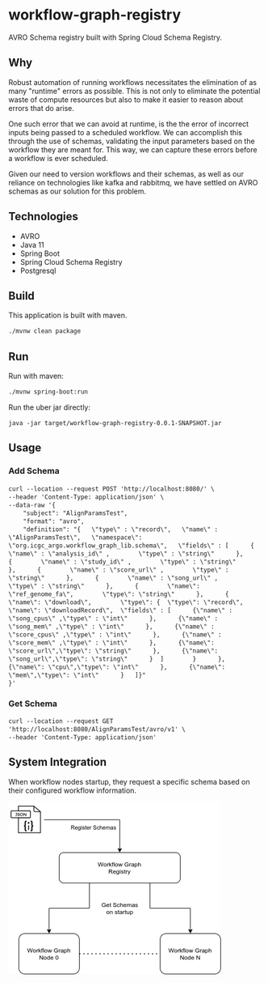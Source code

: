 # workflow-graph-registry

AVRO Schema registry built with Spring Cloud Schema Registry.

## Why

Robust automation of running workflows necessitates the elimination of as many "runtime" errors as possible. This is not only to eliminate the potential waste of compute resources but also to make it easier to reason about errors that do arise.

One such error that we can avoid at runtime, is the the error of incorrect inputs being passed to a scheduled workflow. We can accomplish this through the use of schemas, validating the input parameters based on the workflow they are meant for. This way, we can capture these errors before a workflow is ever scheduled.

Given our need to version workflows and their schemas, as well as our reliance on technologies like kafka and rabbitmq, we have settled on AVRO schemas as our solution for this problem.

## Technologies

- AVRO
- Java 11
- Spring Boot
- Spring Cloud Schema Registry
- Postgresql

## Build

This application is built with maven.

```bash
./mvnw clean package
```

## Run

Run with maven:

```bash
./mvnw spring-boot:run
```

Run the uber jar directly:

```shell
java -jar target/workflow-graph-registry-0.0.1-SNAPSHOT.jar
```

## Usage

### Add Schema

```shell
curl --location --request POST 'http://localhost:8080/' \
--header 'Content-Type: application/json' \
--data-raw '{
    "subject": "AlignParamsTest",
    "format": "avro",
    "definition": "{   \"type\" : \"record\",   \"name\" : \"AlignParamsTest\",   \"namespace\": \"org.icgc_argo.workflow_graph_lib.schema\",   \"fields\" : [      {        \"name\" : \"analysis_id\" ,        \"type\" : \"string\"      },      {        \"name\" : \"study_id\" ,        \"type\" : \"string\"      },      {        \"name\" : \"score_url\" ,        \"type\" : \"string\"      },      {        \"name\" : \"song_url\" ,        \"type\" : \"string\"      },      {        \"name\": \"ref_genome_fa\",        \"type\": \"string\"      },      {        \"name\": \"download\",        \"type\": {  \"type\": \"record\",  \"name\": \"downloadRecord\",  \"fields\" : [      {\"name\" : \"song_cpus\" ,\"type\" : \"int\"      },      {\"name\" : \"song_mem\" ,\"type\" : \"int\"      },      {\"name\" : \"score_cpus\" ,\"type\" : \"int\"      },      {\"name\" : \"score_mem\" ,\"type\" : \"int\"      },      {\"name\": \"score_url\",\"type\": \"string\"      },      {\"name\": \"song_url\",\"type\": \"string\"      }  ]        }      },      {\"name\": \"cpu\",\"type\": \"int\"      },      {\"name\": \"mem\",\"type\": \"int\"      }   ]}"
}'
```

### Get Schema

```shell
curl --location --request GET 'http://localhost:8080/AlignParamsTest/avro/v1' \
--header 'Content-Type: application/json'
```

## System Integration

When workflow nodes startup, they request a specific schema based on their configured workflow information.

![Diagram](docs/schema-registry.png)
